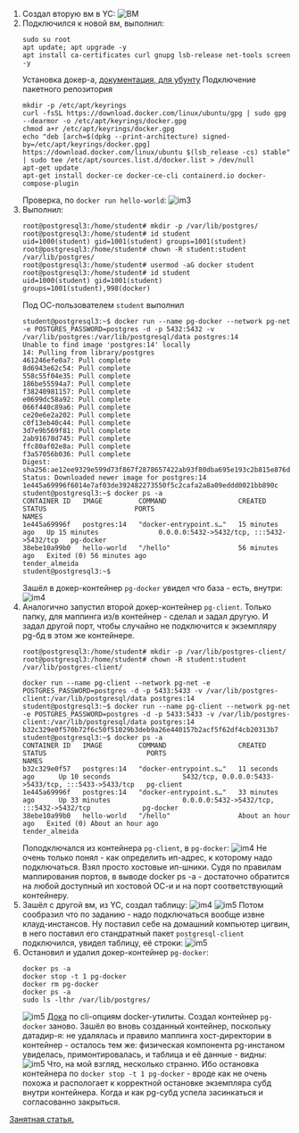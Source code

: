 1.  Создал вторую вм в YC: ![ВМ](/HomeWorks/Lesson3/3_1.png)
2.  Подключился к новой вм, выполнил:
    ```shell
    sudo su root
    apt update; apt upgrade -y
    apt install ca-certificates curl gnupg lsb-release net-tools screen -y
    ```
    Установка докер-а, [документация, для убунту](https://docs.docker.com/engine/install/ubuntu/)
    Подключение пакетного репозитория
    ```shell
    mkdir -p /etc/apt/keyrings
    curl -fsSL https://download.docker.com/linux/ubuntu/gpg | sudo gpg --dearmor -o /etc/apt/keyrings/docker.gpg
    chmod a+r /etc/apt/keyrings/docker.gpg
    echo "deb [arch=$(dpkg --print-architecture) signed-by=/etc/apt/keyrings/docker.gpg] https://download.docker.com/linux/ubuntu $(lsb_release -cs) stable" | sudo tee /etc/apt/sources.list.d/docker.list > /dev/null
    apt-get update
    apt-get install docker-ce docker-ce-cli containerd.io docker-compose-plugin
    ```
    Проверка, по `docker run hello-world`: ![im3](/HomeWorks/Lesson3/3_2.png)
3.  Выполнил:
    ```shell
    root@postgresql3:/home/student# mkdir -p /var/lib/postgres/
    root@postgresql3:/home/student# id student
    uid=1000(student) gid=1001(student) groups=1001(student)
    root@postgresql3:/home/student# chown -R student:student /var/lib/postgres/
    root@postgresql3:/home/student# usermod -aG docker student
    root@postgresql3:/home/student# id student
    uid=1000(student) gid=1001(student) groups=1001(student),998(docker)
    ```
    Под ОС-пользователем `student` выполнил
    ```shell
    student@postgresql3:~$ docker run --name pg-docker --network pg-net -e POSTGRES_PASSWORD=postgres -d -p 5432:5432 -v /var/lib/postgres:/var/lib/postgresql/data postgres:14
    Unable to find image 'postgres:14' locally
    14: Pulling from library/postgres
    461246efe0a7: Pull complete
    8d6943e62c54: Pull complete
    558c55f04e35: Pull complete
    186be55594a7: Pull complete
    f38240981157: Pull complete
    e0699dc58a92: Pull complete
    066f440c89a6: Pull complete
    ce20e6e2a202: Pull complete
    c0f13eb40c44: Pull complete
    3d7e9b569f81: Pull complete
    2ab91678d745: Pull complete
    ffc80af02e8a: Pull complete
    f3a57056b036: Pull complete
    Digest: sha256:ae12ee9329e599d73f867f2878657422ab93f80dba695e193c2b815e876d08d6
    Status: Downloaded newer image for postgres:14
    1e445a69996f6014e7af03de392482273550f5c2cafa2a8a09eddd0021bb890c
    student@postgresql3:~$ docker ps -a
    CONTAINER ID   IMAGE         COMMAND                  CREATED          STATUS                      PORTS                                       NAMES
    1e445a69996f   postgres:14   "docker-entrypoint.s…"   15 minutes ago   Up 15 minutes               0.0.0.0:5432->5432/tcp, :::5432->5432/tcp   pg-docker
    38ebe10a99b0   hello-world   "/hello"                 56 minutes ago   Exited (0) 56 minutes ago                                               tender_almeida
    student@postgresql3:~$
    ```
    Зашёл в докер-контейнер `pg-docker` увидел что база - есть, внутри:
    ![im4](/HomeWorks/Lesson3/3_3.png)
4.  Аналогично запустил второй докер-контейнер `pg-client`. 
    Только папку, для маппинга из/в контейнер - сделал и задал другую.
    И задал другой порт, чтобы случайно не подключится к экземпляру pg-бд в этом же контейнере.
    ```shell
    root@postgresql3:/home/student# mkdir -p /var/lib/postgres-client/
    root@postgresql3:/home/student# chown -R student:student /var/lib/postgres-client/
    ```
    ```shell
    docker run --name pg-client --network pg-net -e POSTGRES_PASSWORD=postgres -d -p 5433:5433 -v /var/lib/postgres-client:/var/lib/postgresql/data postgres:14
    student@postgresql3:~$ docker run --name pg-client --network pg-net -e POSTGRES_PASSWORD=postgres -d -p 5433:5433 -v /var/lib/postgres-client:/var/lib/postgresql/data postgres:14
    b32c329e0f570b72f6c50f51029b3deb9a26e440157b2acf5f62df4cb20313b7
    student@postgresql3:~$ docker ps -a
    CONTAINER ID   IMAGE         COMMAND                  CREATED             STATUS                         PORTS                                                 NAMES
    b32c329e0f57   postgres:14   "docker-entrypoint.s…"   11 seconds ago      Up 10 seconds                  5432/tcp, 0.0.0.0:5433->5433/tcp, :::5433->5433/tcp   pg-client
    1e445a69996f   postgres:14   "docker-entrypoint.s…"   33 minutes ago      Up 33 minutes                  0.0.0.0:5432->5432/tcp, :::5432->5432/tcp             pg-docker
    38ebe10a99b0   hello-world   "/hello"                 About an hour ago   Exited (0) About an hour ago                                                         tender_almeida
    ```
    Поподключался из контейнера `pg-client`, в `pg-docker`:
    ![im4](/HomeWorks/Lesson3/3_4.png)
    Не очень только понял - как определить ип-адрес, к которому надо подключаться. 
    Взял просто хостовые ип-шники. Судя по правилам маппирования портов, в выводе docker ps -a - достаточно обратится на любой доступный ип хостовой ОС-и и на порт соответствующий контейнеру.
5.  Зашёл с другой вм, из YC, создал таблицу:
    ![im4](/HomeWorks/Lesson3/3_62.png)
    ![im5](/HomeWorks/Lesson3/3_7.png)
    Потом сообразил что по заданию - надо подключаться вообще извне клауд-инстансов.
    Ну поставил себе на домашний компьютер цигвин, в него поставил его стандратный пакет `postgresql-client` подключился, увидел таблицу, её строки:
    ![im5](/HomeWorks/Lesson3/3_8.png)
6.  Остановил и удалил докер-контейнер `pg-docker`:
    ```shell
    docker ps -a
    docker stop -t 1 pg-docker
    docker rm pg-docker
    docker ps -a
    sudo ls -lthr /var/lib/postgres/
    ```
    ![im5](/HomeWorks/Lesson3/3_9.png)
    [Дока](https://docs.docker.com/engine/reference/commandline/rm/) по cli-опциям docker-утилиты.
    Создал контейнер `pg-docker` заново. 
    Зашёл во вновь созданный контейнер, поскольку датадир-я: не удалялась и правило маппинга хост-директории в контейнер - осталось тем же: физическая компонента pg-инстаном увиделась, примонтировалась, и таблица и её данные - видны:
    ![im5](/HomeWorks/Lesson3/3_10.png)
    Что, на мой взгляд, несколько странно.
    Ибо остановка контейнера по `docker stop -t 1 pg-docker` - вроде как не очень похожа и распологает к корректной остановке экземпляра субд внутри контейнера.
    Когда и как pg-субд успела засинкаться и согласованно закрыться.

[Занятная статья.](https://citizix.com/running-postgresql-14-with-docker-and-docker-compose/)
